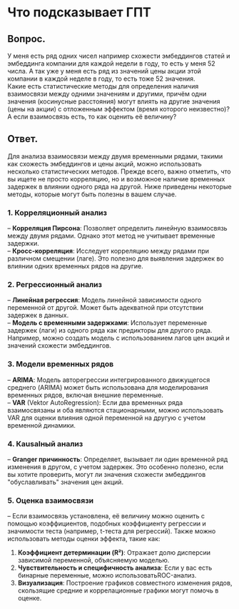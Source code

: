 # Что подсказывает ГПТ
## Вопрос.
У меня есть ряд одних чисел например схожести эмбеддингов статей и эмбеддинга компании для каждой недели в году, то есть у меня 52 числа. А так уже у меня есть ряд из значений цены акции этой компании в каждой неделе в году, то есть тоже 52 значения.  
Какие есть статистические методы для определения наличия взаимосвязи между одними значениям и другими, причём одни значения (косинусные расстояния) могут влиять на другие значения (цены на акции) с отложенным эффектом (время которого неизвестно)? А если взаимосвязь есть, то как оценить её величину?

## Ответ.
Для анализа взаимосвязи между двумя временными рядами, такими как схожесть эмбеддингов и цены акций, можно использовать несколько статистических методов. Прежде всего, важно отметить, что вы ищете не просто корреляцию, но и возможное наличие временных задержек в влиянии одного ряда на другой. Ниже приведены некоторые методы, которые могут быть полезны в вашем случае.
### 1. Корреляционный анализ
– **Корреляция Пирсона**: Позволяет определить линейную взаимосвязь между двумя рядами. Однако этот метод не учитывает временные задержки.  
– **Кросс-корреляция**: Исследует корреляцию между рядами при различном смещении (лаге). Это полезно для выявления задержек во влиянии одних временных рядов на другие.
### 2. Регрессионный анализ
– **Линейная регрессия**: Модель линейной зависимости одного переменной от другой. Может быть адекватной при отсутствии задержек в данных.  
– **Модель с временными задержками**: Использует переменные задержек (лаги) из одного ряда как предикторы для другого ряда. Например, можно создать модель с использованием лагов цен акций и значений схожести эмбеддингов.
### 3. Модели временных рядов
– **ARIMA**: Модель авторегрессии интегрированного движущегося среднего (ARIMA) может быть использована для моделирования временных рядов, включая внешние переменные.  
– **VAR** (Vektor AutoRegression): Если два временных ряда взаимосвязаны и оба являются стационарными, можно использовать VAR для оценки влияния одной переменной на другую с учетом временной динамики.
### 4. Кausalный анализ
– **Granger причинность**: Определяет, вызывает ли один временной ряд изменения в другом, с учетом задержек. Это особенно полезно, если вы хотите проверить, могут ли значения схожести эмбеддингов "обуславливать" значения цен акций.
### 5. Оценка взаимосвязи
– Если взаимосвязь установлена, её величину можно оценить с помощью коэффициентов, подобных коэффициенту регрессии и значимости теста (например, t-теста для регрессий). Также можно использовать методы оценки эффекта, такие как:
1. **Коэффициент детерминации (R²)**: Отражает долю дисперсии зависимой переменной, объясняемую моделью.
2. **Чувствительность и специфичность анализа**: Если у вас есть бинарные переменные, можно использоватьROC-анализ.
3. **Визуализация**: Построение графиков совместного изменения рядов, скользящие средние и коррелационные графики могут помочь в оценке.
